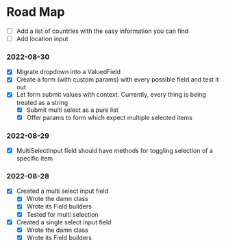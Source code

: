 # Road Map

- [ ] Add a list of countries with the easy information you can find
- [ ] Add location input

### 2022-08-30

- [x] Migrate dropdown into a ValuedField
- [x] Create a form (with custom params) with every possible field and test it out
- [x] Let form submit values with context. Currently, every thing is being treated as a string
    - [x] Submit multi select as a pure list
    - [x] Offer params to form which expect multiple selected items

### 2022-08-29

- [x] MultiSelectInput field should have methods for toggling selection of a specific item

### 2022-08-28

- [x] Created a multi select input field
    - [x] Wrote the damn class
    - [x] Wrote its Field builders
    - [x] Tested for multi selection
- [x] Created a single select input field
    - [x] Wrote the damn class
    - [x] Wrote its Field builders
